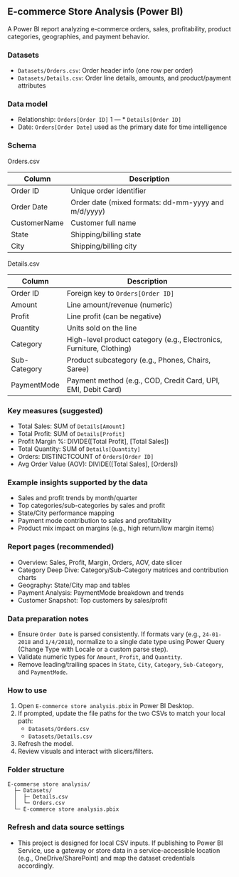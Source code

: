 ## E-commerce Store Analysis (Power BI)

A Power BI report analyzing e-commerce orders, sales, profitability, product categories, geographies, and payment behavior.

### Datasets
- `Datasets/Orders.csv`: Order header info (one row per order)
- `Datasets/Details.csv`: Order line details, amounts, and product/payment attributes

### Data model
- Relationship: `Orders[Order ID]` 1 — * `Details[Order ID]`
- Date: `Orders[Order Date]` used as the primary date for time intelligence

### Schema

Orders.csv

| Column | Description |
|---|---|
| Order ID | Unique order identifier |
| Order Date | Order date (mixed formats: dd-mm-yyyy and m/d/yyyy) |
| CustomerName | Customer full name |
| State | Shipping/billing state |
| City | Shipping/billing city |

Details.csv

| Column | Description |
|---|---|
| Order ID | Foreign key to `Orders[Order ID]` |
| Amount | Line amount/revenue (numeric) |
| Profit | Line profit (can be negative) |
| Quantity | Units sold on the line |
| Category | High-level product category (e.g., Electronics, Furniture, Clothing) |
| Sub-Category | Product subcategory (e.g., Phones, Chairs, Saree) |
| PaymentMode | Payment method (e.g., COD, Credit Card, UPI, EMI, Debit Card) |

### Key measures (suggested)
- Total Sales: SUM of `Details[Amount]`
- Total Profit: SUM of `Details[Profit]`
- Profit Margin %: DIVIDE([Total Profit], [Total Sales])
- Total Quantity: SUM of `Details[Quantity]`
- Orders: DISTINCTCOUNT of `Orders[Order ID]`
- Avg Order Value (AOV): DIVIDE([Total Sales], [Orders])

### Example insights supported by the data
- Sales and profit trends by month/quarter
- Top categories/sub-categories by sales and profit
- State/City performance mapping
- Payment mode contribution to sales and profitability
- Product mix impact on margins (e.g., high return/low margin items)

### Report pages (recommended)
- Overview: Sales, Profit, Margin, Orders, AOV, date slicer
- Category Deep Dive: Category/Sub-Category matrices and contribution charts
- Geography: State/City map and tables
- Payment Analysis: PaymentMode breakdown and trends
- Customer Snapshot: Top customers by sales/profit

### Data preparation notes
- Ensure `Order Date` is parsed consistently. If formats vary (e.g., `24-01-2018` and `1/4/2018`), normalize to a single date type using Power Query (Change Type with Locale or a custom parse step).
- Validate numeric types for `Amount`, `Profit`, and `Quantity`.
- Remove leading/trailing spaces in `State`, `City`, `Category`, `Sub-Category`, and `PaymentMode`.

### How to use
1. Open `E-commerce store analysis.pbix` in Power BI Desktop.
2. If prompted, update the file paths for the two CSVs to match your local path:
   - `Datasets/Orders.csv`
   - `Datasets/Details.csv`
3. Refresh the model.
4. Review visuals and interact with slicers/filters.

### Folder structure
```
E-commerse store analysis/
  ├─ Datasets/
  │  ├─ Details.csv
  │  └─ Orders.csv
  └─ E-commerce store analysis.pbix
```

### Refresh and data source settings
- This project is designed for local CSV inputs. If publishing to Power BI Service, use a gateway or store data in a service-accessible location (e.g., OneDrive/SharePoint) and map the dataset credentials accordingly.



